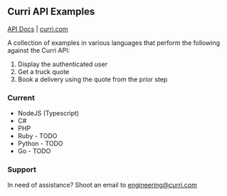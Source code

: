 ## Curri API Examples

[API Docs](https://docs.curri.com) | [curri.com](https://www.curri.com)

A collection of examples in various languages that perform the following against the Curri API:

1. Display the authenticated user
2. Get a truck quote
3. Book a delivery using the quote from the prior step

### Current

- NodeJS (Typescript)
- C#
- PHP
- Ruby - TODO
- Python - TODO
- Go - TODO

### Support

In need of assistance? Shoot an email to [engineering@curri.com](mailto:engineering@curri.com)
